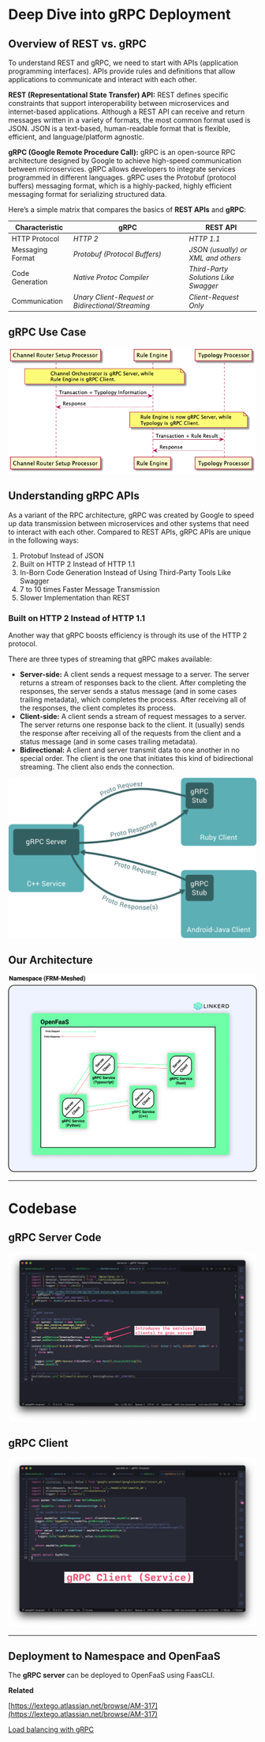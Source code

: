 # Deep Dive into gRPC Deployment

## Overview of REST vs. gRPC

To understand REST and gRPC, we need to start with APIs (application programming interfaces). APIs provide rules and definitions that allow applications to communicate and interact with each other.

**REST (Representational State Transfer) API:** REST defines specific constraints that support interoperability between microservices and internet-based applications. Although a REST API can receive and return messages written in a variety of formats, the most common format used is JSON. JSON is a text-based, human-readable format that is flexible, efficient, and language/platform agnostic.

**gRPC (Google Remote Procedure Call):** gRPC is an open-source RPC architecture designed by Google to achieve high-speed communication between microservices. gRPC allows developers to integrate services programmed in different languages. gRPC uses the Protobuf (protocol buffers) messaging format, which is a highly-packed, highly efficient messaging format for serializing structured data.

Here’s a simple matrix that compares the basics of **REST APIs** and **gRPC**:

| **Characteristic** | **gRPC** | **REST API** |
| --- | --- | --- |
| HTTP Protocol | *HTTP 2* | *HTTP 1.1* |
| Messaging Format | *Protobuf (Protocol Buffers)* | *JSON (usually) or XML and others* |
| Code Generation | *Native Protoc Compiler* | *Third-Party Solutions Like Swagger* |
| Communication | *Unary Client-Request or Bidirectional/Streaming* | *Client-Request Only* |

## gRPC Use Case

![](../images/gRPC_example.png)

## Understanding gRPC APIs

As a variant of the RPC architecture, gRPC was created by Google to speed up data transmission between microservices and other systems that need to interact with each other. Compared to REST APIs, gRPC APIs are unique in the following ways:

1. Protobuf Instead of JSON
2. Built on HTTP 2 Instead of HTTP 1.1
3. In-Born Code Generation Instead of Using Third-Party Tools Like Swagger
4. 7 to 10 times Faster Message Transmission
5. Slower Implementation than REST

### Built on HTTP 2 Instead of HTTP 1.1

Another way that gRPC boosts efficiency is through its use of the HTTP 2 protocol.  

There are three types of streaming that gRPC makes available:

- **Server-side:** A client sends a request message to a server. The server returns a stream of responses back to the client. After completing the responses, the server sends a status message (and in some cases trailing metadata), which completes the process. After receiving all of the responses, the client completes its process.
- **Client-side:** A client sends a stream of request messages to a server. The server returns one response back to the client. It (usually) sends the response after receiving all of the requests from the client and a status message (and in some cases trailing metadata).
- **Bidirectional:** A client and server transmit data to one another in no special order. The client is the one that initiates this kind of bidirectional streaming. The client also ends the connection.

![](../images/across_languages_1.png)

## Our Architecture

![](../images/Group_5.jpg)

* * *

# Codebase

## gRPC Server Code

![](../images/gRPC_Server.png)

## gRPC Client

![](../images/gRPC_Client.png)

* * *

## Deployment to Namespace and OpenFaaS

The **gRPC server** can be deployed to OpenFaaS using FaasCLI.

**Related**

[https://lextego.atlassian.net/browse/AM-317](https://lextego.atlassian.net/browse/AM-317)

[Load balancing with gRPC](../architecture-and-design/linkerd/load-balancing-with-grpc.md)
